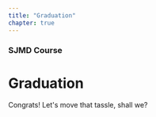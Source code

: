 ```yaml
---
title: "Graduation"
chapter: true
---
```

### SJMD Course
# Graduation

Congrats! Let's move that tassle, shall we?